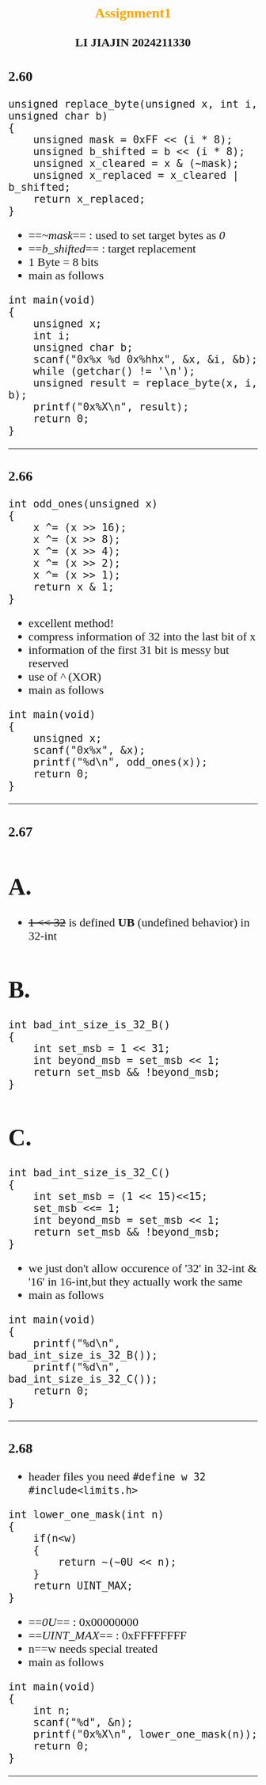 # <center><font face ="Assignment1" color=orange>Assignment1</font> 
## <center><font face="楷体" size=5> LI JIAJIN 2024211330
### 2.60
```
unsigned replace_byte(unsigned x, int i, unsigned char b)
{
    unsigned mask = 0xFF << (i * 8);
    unsigned b_shifted = b << (i * 8);
    unsigned x_cleared = x & (~mask);
    unsigned x_replaced = x_cleared | b_shifted;
    return x_replaced;
}
```
- ==*~mask*== :  used to set target bytes as *0*
- ==*b_shifted*== : target replacement
- 1 Byte = 8 bits
- main as follows
```
int main(void)
{
    unsigned x;
    int i;
    unsigned char b;
    scanf("0x%x %d 0x%hhx", &x, &i, &b);
    while (getchar() != '\n');
    unsigned result = replace_byte(x, i, b);
    printf("0x%X\n", result);
    return 0;
}
```
***
### 2.66
```
int odd_ones(unsigned x)
{
    x ^= (x >> 16);
    x ^= (x >> 8);
    x ^= (x >> 4);
    x ^= (x >> 2);
    x ^= (x >> 1);
    return x & 1;
}
```
- excellent method!
- compress information of 32 into the last bit of x
- information of the first 31 bit is messy but reserved
- use of *^* (XOR) 
- main as follows
```
int main(void)
{
    unsigned x;
    scanf("0x%x", &x);
    printf("%d\n", odd_ones(x));
    return 0;
}
```
***
### 2.67
# A. 
- ~~1 << 32~~ is defined **UB** (undefined behavior) in 32-int
# B.
```
int bad_int_size_is_32_B()
{
    int set_msb = 1 << 31;
    int beyond_msb = set_msb << 1;
    return set_msb && !beyond_msb;
}
```
# C.
```
int bad_int_size_is_32_C()
{
    int set_msb = (1 << 15)<<15;
    set_msb <<= 1;
    int beyond_msb = set_msb << 1;
    return set_msb && !beyond_msb;
}
```
- we just don't allow occurence of '32' in 32-int & '16' in 16-int,but they actually work the same
- main as follows
```
int main(void)
{
    printf("%d\n", bad_int_size_is_32_B());
    printf("%d\n", bad_int_size_is_32_C());
    return 0;
}
```
***
### 2.68
- header files you need
`#define w 32`
`#include<limits.h>`
```
int lower_one_mask(int n)
{
    if(n<w)
    {
        return ~(~0U << n);
    }
    return UINT_MAX;
}
```
- ==*0U*== : 0x00000000
- ==*UINT_MAX*== : 0xFFFFFFFF
- n==w needs special treated
- main as follows
```
int main(void)
{
    int n;
    scanf("%d", &n);
    printf("0x%X\n", lower_one_mask(n));
    return 0;
}
```
***
